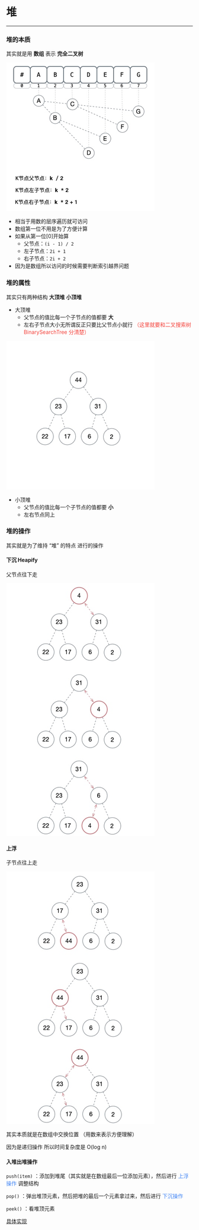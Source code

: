 # 堆
--------

### 堆的本质
其实就是用 __数组__ 表示 __完全二叉树__

![Rehma-PriorityQueue-1.jpg](../pic/Rehma-PriorityQueue-1.jpg) 

+ 相当于用数的层序遍历就可访问
+ 数组第一位不用是为了方便计算
+ 如果从第一位[0]开始算
    - 父节点：`(i - 1) / 2` 
    - 左子节点：`2i + 1` 
    - 右子节点：`2i + 2` 
+ 因为是数组所以访问的时候需要判断索引越界问题
    

### 堆的属性
其实只有两种结构 __大顶堆__ __小顶堆__ 

+ 大顶堆
    - 父节点的值比每一个子节点的值都要 __大__
    - 左右子节点大小无所谓反正只要比父节点小就行 <font color=#f4433c>（这里就要和二叉搜索树BinarySearchTree 分清楚）</font> 

![Rehma-PriorityQueue-2.jpg](../pic/Rehma-PriorityQueue-2.jpg) 

+ 小顶堆
    - 父节点的值比每一个子节点的值都要 __小__
    - 左右节点同上

### 堆的操作

其实就是为了维持 “堆” 的特点 进行的操作

#### 下沉 Heapify
父节点往下走

![Rehma-PriorityQueue-3.jpg](../pic/Rehma-PriorityQueue-3.jpg) 


#### 上浮

子节点往上走

![Rehma-PriorityQueue-4.jpg](../pic/Rehma-PriorityQueue-4.jpg) 

其实本质就是在数组中交换位置 （用数来表示方便理解）

因为是递归操作 所以时间复杂度是 O(log n)

#### 入堆出堆操作

`push(item)` ：添加到堆尾（其实就是在数组最后一位添加元素），然后进行 <font color=#4285f4>上浮操作</font> 调整结构

`pop()` ：弹出堆顶元素，然后把堆的最后一个元素拿过来，然后进行 <font color=#4285f4>下沉操作</font> 

`peek()` ：看堆顶元素

[具体实现](../algorithm/HeapSort.md) 
